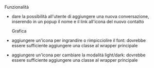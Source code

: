 Funzionalità

- dare la possibilità all'utente di aggiungere una nuova conversazione, inserendo in un popup il nome e il link all'icona del nuovo contatto

  Grafica

- aggiungere un'icona per ingrandire o rimpicciolire il font: dovrebbe essere sufficiente aggiungere una classe al wrapper principale
- aggiungere un'icona per cambiare la modalità light/dark: dovrebbe essere sufficiente aggiungere una classe al wrapper principale
